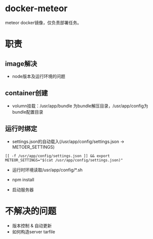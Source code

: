 # docker-meteor
meteor docker镜像，仅负责部署任务。

# 职责
## image解决
- node版本及运行环境的问题

## container创建
- volumn挂载：/usr/app/bundle 为bundle解压目录，/usr/app/config为bundle配置目录

## 运行时绑定
- settings.json的自动载入(/usr/app/config/settings.json -> METOER_SETTINGS)
```
[[ -f /usr/app/config/settings.json ]] && export METEOR_SETTINGS="$(cat /usr/app/config/settings.json)"
```

- 运行时环境读取/usr/app/config/*.sh

- npm install

- 启动服务器


# 不解决的问题
- 版本控制 & 自动更新
- 如何构造server tarfile

